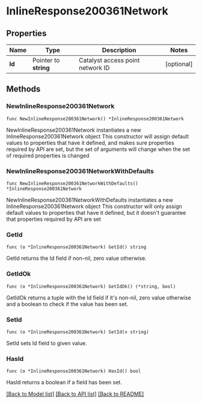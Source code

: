 # InlineResponse200361Network

## Properties

Name | Type | Description | Notes
------------ | ------------- | ------------- | -------------
**Id** | Pointer to **string** | Catalyst access point network ID | [optional] 

## Methods

### NewInlineResponse200361Network

`func NewInlineResponse200361Network() *InlineResponse200361Network`

NewInlineResponse200361Network instantiates a new InlineResponse200361Network object
This constructor will assign default values to properties that have it defined,
and makes sure properties required by API are set, but the set of arguments
will change when the set of required properties is changed

### NewInlineResponse200361NetworkWithDefaults

`func NewInlineResponse200361NetworkWithDefaults() *InlineResponse200361Network`

NewInlineResponse200361NetworkWithDefaults instantiates a new InlineResponse200361Network object
This constructor will only assign default values to properties that have it defined,
but it doesn't guarantee that properties required by API are set

### GetId

`func (o *InlineResponse200361Network) GetId() string`

GetId returns the Id field if non-nil, zero value otherwise.

### GetIdOk

`func (o *InlineResponse200361Network) GetIdOk() (*string, bool)`

GetIdOk returns a tuple with the Id field if it's non-nil, zero value otherwise
and a boolean to check if the value has been set.

### SetId

`func (o *InlineResponse200361Network) SetId(v string)`

SetId sets Id field to given value.

### HasId

`func (o *InlineResponse200361Network) HasId() bool`

HasId returns a boolean if a field has been set.


[[Back to Model list]](../README.md#documentation-for-models) [[Back to API list]](../README.md#documentation-for-api-endpoints) [[Back to README]](../README.md)


